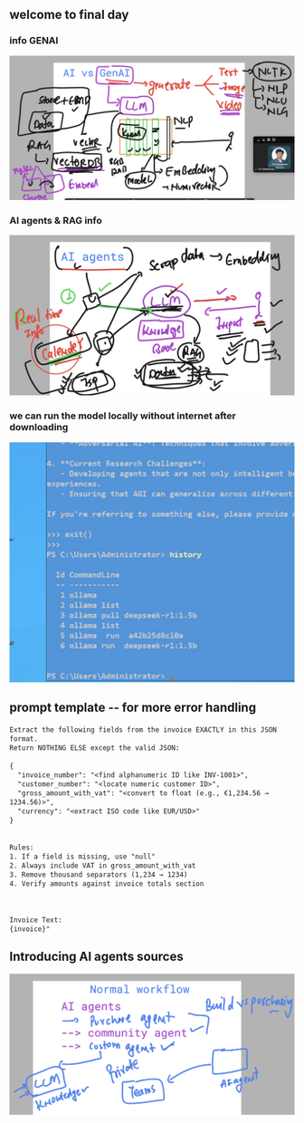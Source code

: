 ## welcome to final day 

### info GENAI 

<img src="info1.png">

###  AI agents & RAG info 

<img src="info2.png">

### we can run the model locally without internet after downloading 

<img src="info3.png">

## prompt template -- for more error handling 

```
Extract the following fields from the invoice EXACTLY in this JSON format. 
Return NOTHING ELSE except the valid JSON:

{
  "invoice_number": "<find alphanumeric ID like INV-1001>",
  "customer_number": "<locate numeric customer ID>",
  "gross_amount_with_vat": "<convert to float (e.g., €1,234.56 → 1234.56)>",
  "currency": "<extract ISO code like EUR/USD>"
}


Rules:
1. If a field is missing, use "null"
2. Always include VAT in gross_amount_with_vat
3. Remove thousand separators (1,234 → 1234)
4. Verify amounts against invoice totals section



Invoice Text:
{invoice}"

```

## Introducing AI agents sources 

<img src="ag1.png">



